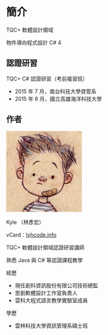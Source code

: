 # 簡介

TQC+ 軟體設計領域

物件導向程式設計 C# 4

## 認證研習

TQC+ C# 認證研習（考前複習班）

* 2015 年 7 月，南台科技大學資管系
* 2015 年 6 月，國立高雄海洋科技大學

## 作者

![lyhcode](lyhcode.png)

Kyle （林彥宏）

vCard：[lyhcode.info](http://lyhcode.info)

TQC+ 軟體設計領域認證研習講師

熟悉 Java 與 C# 等認證課程教學

經歷

* 現任創科資訊股份有限公司技術總監
* 思創軟體設計工作室負責人
* 雲科大程式語言教學實驗室成員

學歷

* 雲林科技大學資訊管理系碩士班
